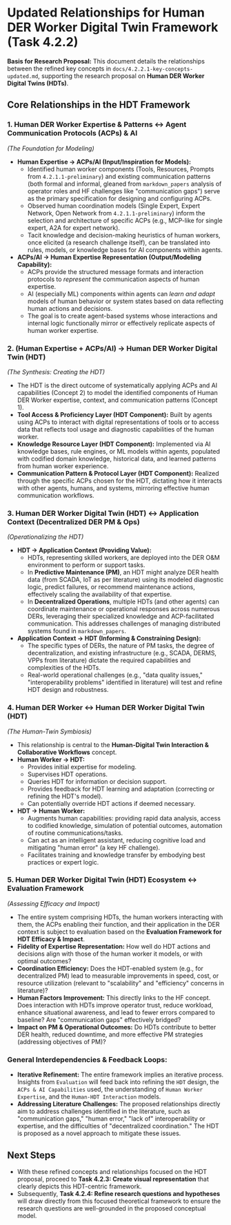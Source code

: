 # Updated Relationships for Human DER Worker Digital Twin Framework (Task 4.2.2)

**Basis for Research Proposal:** This document details the relationships between the refined key concepts in `docs/4.2.2.1-key-concepts-updated.md`, supporting the research proposal on **Human DER Worker Digital Twins (HDTs)**.

## Core Relationships in the HDT Framework

### 1. Human DER Worker Expertise & Patterns ↔️ Agent Communication Protocols (ACPs) & AI
*(The Foundation for Modeling)*

-   **Human Expertise → ACPs/AI (Input/Inspiration for Models):**
    -   Identified human worker components (Tools, Resources, Prompts from `4.2.1.1-preliminary`) and existing communication patterns (both formal and informal, gleaned from `markdown_papers` analysis of operator roles and HF challenges like "communication gaps") serve as the primary specification for designing and configuring ACPs.
    -   Observed human coordination models (Single Expert, Expert Network, Open Network from `4.2.1.1-preliminary`) inform the selection and architecture of specific ACPs (e.g., MCP-like for single expert, A2A for expert network).
    -   Tacit knowledge and decision-making heuristics of human workers, once elicited (a research challenge itself), can be translated into rules, models, or knowledge bases for AI components within agents.
-   **ACPs/AI → Human Expertise Representation (Output/Modeling Capability):**
    -   ACPs provide the structured message formats and interaction protocols to *represent* the communication aspects of human expertise.
    -   AI (especially ML) components within agents can *learn and adapt* models of human behavior or system states based on data reflecting human actions and decisions.
    -   The goal is to create agent-based systems whose interactions and internal logic functionally mirror or effectively replicate aspects of human worker expertise.

### 2. (Human Expertise + ACPs/AI) → Human DER Worker Digital Twin (HDT)
*(The Synthesis: Creating the HDT)*

-   The HDT is the direct outcome of systematically applying ACPs and AI capabilities (Concept 2) to model the identified components of Human DER Worker expertise, context, and communication patterns (Concept 1).
-   **Tool Access & Proficiency Layer (HDT Component):** Built by agents using ACPs to interact with digital representations of tools or to access data that reflects tool usage and diagnostic capabilities of the human worker.
-   **Knowledge Resource Layer (HDT Component):** Implemented via AI knowledge bases, rule engines, or ML models within agents, populated with codified domain knowledge, historical data, and learned patterns from human worker experience.
-   **Communication Pattern & Protocol Layer (HDT Component):** Realized through the specific ACPs chosen for the HDT, dictating how it interacts with other agents, humans, and systems, mirroring effective human communication workflows.

### 3. Human DER Worker Digital Twin (HDT) ↔️ Application Context (Decentralized DER PM & Ops)
*(Operationalizing the HDT)*

-   **HDT → Application Context (Providing Value):**
    -   HDTs, representing skilled workers, are deployed into the DER O&M environment to perform or support tasks.
    -   In **Predictive Maintenance (PM)**, an HDT might analyze DER health data (from SCADA, IoT as per literature) using its modeled diagnostic logic, predict failures, or recommend maintenance actions, effectively scaling the availability of that expertise.
    -   In **Decentralized Operations**, multiple HDTs (and other agents) can coordinate maintenance or operational responses across numerous DERs, leveraging their specialized knowledge and ACP-facilitated communication. This addresses challenges of managing distributed systems found in `markdown_papers`.
-   **Application Context → HDT (Informing & Constraining Design):**
    -   The specific types of DERs, the nature of PM tasks, the degree of decentralization, and existing infrastructure (e.g., SCADA, DERMS, VPPs from literature) dictate the required capabilities and complexities of the HDTs.
    -   Real-world operational challenges (e.g., "data quality issues," "interoperability problems" identified in literature) will test and refine HDT design and robustness.

### 4. Human DER Worker ↔️ Human DER Worker Digital Twin (HDT)
*(The Human-Twin Symbiosis)*

-   This relationship is central to the **Human-Digital Twin Interaction & Collaborative Workflows** concept.
-   **Human Worker → HDT:**
    -   Provides initial expertise for modeling.
    -   Supervises HDT operations.
    -   Queries HDT for information or decision support.
    -   Provides feedback for HDT learning and adaptation (correcting or refining the HDT's model).
    -   Can potentially override HDT actions if deemed necessary.
-   **HDT → Human Worker:**
    -   Augments human capabilities: providing rapid data analysis, access to codified knowledge, simulation of potential outcomes, automation of routine communications/tasks.
    -   Can act as an intelligent assistant, reducing cognitive load and mitigating "human error" (a key HF challenge).
    -   Facilitates training and knowledge transfer by embodying best practices or expert logic.

### 5. Human DER Worker Digital Twin (HDT) Ecosystem ↔️ Evaluation Framework
*(Assessing Efficacy and Impact)*

-   The entire system comprising HDTs, the human workers interacting with them, the ACPs enabling their function, and their application in the DER context is subject to evaluation based on the **Evaluation Framework for HDT Efficacy & Impact**.
-   **Fidelity of Expertise Representation:** How well do HDT actions and decisions align with those of the human worker it models, or with optimal outcomes?
-   **Coordination Efficiency:** Does the HDT-enabled system (e.g., for decentralized PM) lead to measurable improvements in speed, cost, or resource utilization (relevant to "scalability" and "efficiency" concerns in literature)?
-   **Human Factors Improvement:** This directly links to the HF concept. Does interaction with HDTs improve operator trust, reduce workload, enhance situational awareness, and lead to fewer errors compared to baseline? Are "communication gaps" effectively bridged?
-   **Impact on PM & Operational Outcomes:** Do HDTs contribute to better DER health, reduced downtime, and more effective PM strategies (addressing objectives of PM)?

### General Interdependencies & Feedback Loops:
-   **Iterative Refinement:** The entire framework implies an iterative process. Insights from `Evaluation` will feed back into refining the `HDT` design, the `ACPs & AI Capabilities` used, the understanding of `Human Worker Expertise`, and the `Human-HDT Interaction` models.
-   **Addressing Literature Challenges:** The proposed relationships directly aim to address challenges identified in the literature, such as "communication gaps," "human error," "lack of" interoperability or expertise, and the difficulties of "decentralized coordination." The HDT is proposed as a novel approach to mitigate these issues.

## Next Steps

-   With these refined concepts and relationships focused on the HDT proposal, proceed to **Task 4.2.3: Create visual representation** that clearly depicts this HDT-centric framework.
-   Subsequently, **Task 4.2.4: Refine research questions and hypotheses** will draw directly from this focused theoretical framework to ensure the research questions are well-grounded in the proposed conceptual model. 